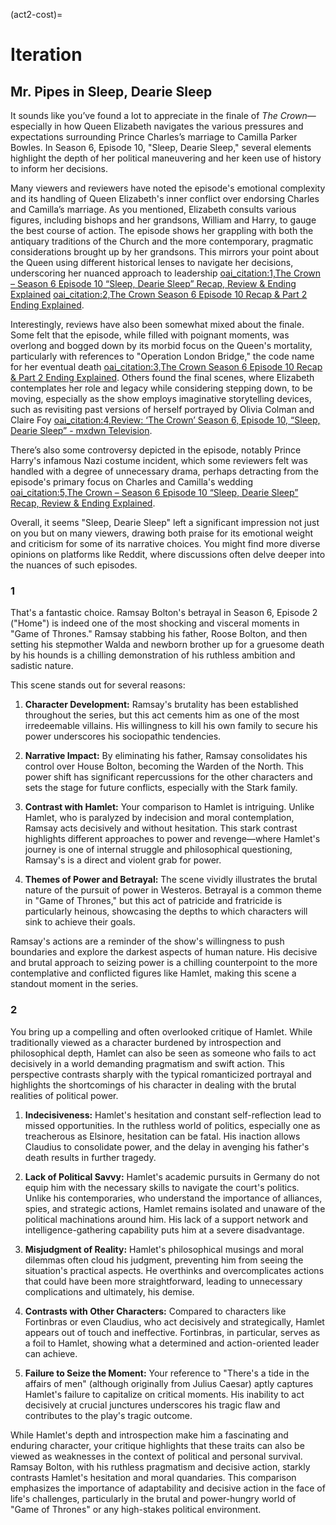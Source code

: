 (act2-cost)=
# Iteration
## Mr. Pipes in Sleep, Dearie Sleep
It sounds like you’ve found a lot to appreciate in the finale of *The Crown*—especially in how Queen Elizabeth navigates the various pressures and expectations surrounding Prince Charles’s marriage to Camilla Parker Bowles. In Season 6, Episode 10, "Sleep, Dearie Sleep," several elements highlight the depth of her political maneuvering and her keen use of history to inform her decisions.

Many viewers and reviewers have noted the episode's emotional complexity and its handling of Queen Elizabeth's inner conflict over endorsing Charles and Camilla’s marriage. As you mentioned, Elizabeth consults various figures, including bishops and her grandsons, William and Harry, to gauge the best course of action. The episode shows her grappling with both the antiquary traditions of the Church and the more contemporary, pragmatic considerations brought up by her grandsons. This mirrors your point about the Queen using different historical lenses to navigate her decisions, underscoring her nuanced approach to leadership [oai_citation:1,The Crown – Season 6 Episode 10 “Sleep, Dearie Sleep” Recap, Review & Ending Explained](https://www.thereviewgeek.com/thecrown-s6endingexplained/) [oai_citation:2,The Crown Season 6 Episode 10 Recap & Part 2 Ending Explained](https://readysteadycut.com/2023/12/18/the-crown-season-6-part-2-ending-explained/).

Interestingly, reviews have also been somewhat mixed about the finale. Some felt that the episode, while filled with poignant moments, was overlong and bogged down by its morbid focus on the Queen's mortality, particularly with references to "Operation London Bridge," the code name for her eventual death [oai_citation:3,The Crown Season 6 Episode 10 Recap & Part 2 Ending Explained](https://readysteadycut.com/2023/12/18/the-crown-season-6-part-2-ending-explained/). Others found the final scenes, where Elizabeth contemplates her role and legacy while considering stepping down, to be moving, especially as the show employs imaginative storytelling devices, such as revisiting past versions of herself portrayed by Olivia Colman and Claire Foy [oai_citation:4,Review: ‘The Crown’ Season 6, Episode 10, “Sleep, Dearie Sleep” - mxdwn Television](https://television.mxdwn.com/reviews/review-the-crown-season-6-episode-10-sleep-dearie-sleep/).

There’s also some controversy depicted in the episode, notably Prince Harry's infamous Nazi costume incident, which some reviewers felt was handled with a degree of unnecessary drama, perhaps detracting from the episode's primary focus on Charles and Camilla's wedding [oai_citation:5,The Crown – Season 6 Episode 10 “Sleep, Dearie Sleep” Recap, Review & Ending Explained](https://www.thereviewgeek.com/thecrown-s6endingexplained/).

Overall, it seems "Sleep, Dearie Sleep" left a significant impression not just on you but on many viewers, drawing both praise for its emotional weight and criticism for some of its narrative choices. You might find more diverse opinions on platforms like Reddit, where discussions often delve deeper into the nuances of such episodes.

 ### 1

 That's a fantastic choice. Ramsay Bolton's betrayal in Season 6, Episode 2 ("Home") is indeed one of the most shocking and visceral moments in "Game of Thrones." Ramsay stabbing his father, Roose Bolton, and then setting his stepmother Walda and newborn brother up for a gruesome death by his hounds is a chilling demonstration of his ruthless ambition and sadistic nature.

This scene stands out for several reasons:

1. **Character Development:** Ramsay's brutality has been established throughout the series, but this act cements him as one of the most irredeemable villains. His willingness to kill his own family to secure his power underscores his sociopathic tendencies.

2. **Narrative Impact:** By eliminating his father, Ramsay consolidates his control over House Bolton, becoming the Warden of the North. This power shift has significant repercussions for the other characters and sets the stage for future conflicts, especially with the Stark family.

3. **Contrast with Hamlet:** Your comparison to Hamlet is intriguing. Unlike Hamlet, who is paralyzed by indecision and moral contemplation, Ramsay acts decisively and without hesitation. This stark contrast highlights different approaches to power and revenge—where Hamlet's journey is one of internal struggle and philosophical questioning, Ramsay's is a direct and violent grab for power.

4. **Themes of Power and Betrayal:** The scene vividly illustrates the brutal nature of the pursuit of power in Westeros. Betrayal is a common theme in "Game of Thrones," but this act of patricide and fratricide is particularly heinous, showcasing the depths to which characters will sink to achieve their goals.

Ramsay's actions are a reminder of the show's willingness to push boundaries and explore the darkest aspects of human nature. His decisive and brutal approach to seizing power is a chilling counterpoint to the more contemplative and conflicted figures like Hamlet, making this scene a standout moment in the series.

### 2

You bring up a compelling and often overlooked critique of Hamlet. While traditionally viewed as a character burdened by introspection and philosophical depth, Hamlet can also be seen as someone who fails to act decisively in a world demanding pragmatism and swift action. This perspective contrasts sharply with the typical romanticized portrayal and highlights the shortcomings of his character in dealing with the brutal realities of political power.

1. **Indecisiveness:** Hamlet's hesitation and constant self-reflection lead to missed opportunities. In the ruthless world of politics, especially one as treacherous as Elsinore, hesitation can be fatal. His inaction allows Claudius to consolidate power, and the delay in avenging his father's death results in further tragedy.

2. **Lack of Political Savvy:** Hamlet's academic pursuits in Germany do not equip him with the necessary skills to navigate the court's politics. Unlike his contemporaries, who understand the importance of alliances, spies, and strategic actions, Hamlet remains isolated and unaware of the political machinations around him. His lack of a support network and intelligence-gathering capability puts him at a severe disadvantage.

3. **Misjudgment of Reality:** Hamlet's philosophical musings and moral dilemmas often cloud his judgment, preventing him from seeing the situation's practical aspects. He overthinks and overcomplicates actions that could have been more straightforward, leading to unnecessary complications and ultimately, his demise.

4. **Contrasts with Other Characters:** Compared to characters like Fortinbras or even Claudius, who act decisively and strategically, Hamlet appears out of touch and ineffective. Fortinbras, in particular, serves as a foil to Hamlet, showing what a determined and action-oriented leader can achieve.

5. **Failure to Seize the Moment:** Your reference to "There's a tide in the affairs of men" (although originally from Julius Caesar) aptly captures Hamlet's failure to capitalize on critical moments. His inability to act decisively at crucial junctures underscores his tragic flaw and contributes to the play's tragic outcome.

While Hamlet's depth and introspection make him a fascinating and enduring character, your critique highlights that these traits can also be viewed as weaknesses in the context of political and personal survival. Ramsay Bolton, with his ruthless pragmatism and decisive action, starkly contrasts Hamlet's hesitation and moral quandaries. This comparison emphasizes the importance of adaptability and decisive action in the face of life's challenges, particularly in the brutal and power-hungry world of "Game of Thrones" or any high-stakes political environment.